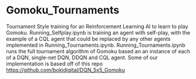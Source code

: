 # Gomoku_Tournaments
Tournament Style training for an Reinforcement Learning AI to learn to play Gomoku. Running_Selfplay.ipynb is training an agent with self-play, with the example of a CQL agent that could be replaced by any other agents implemented in Running_Tournaments.ipynb. Running_Tournaments.ipynb runs the full tournament algorithm of Gomoku based an an instance of each of a DQN, single-net DQN, DDQN and CQL agent. Some of our implementation is based off of this repo https://github.com/bokidigital/DQN_5x5_Gomoku

